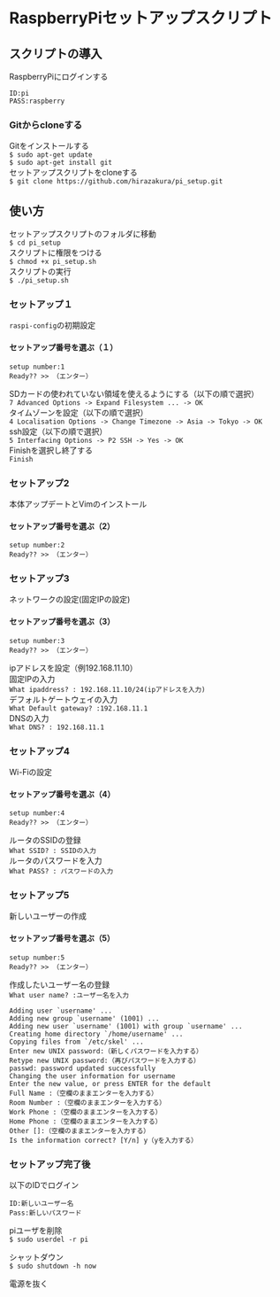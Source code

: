 # RaspberryPiセットアップスクリプト

## スクリプトの導入  
RaspberryPiにログインする  
```$
ID:pi  
PASS:raspberry  
```
  
### Gitからcloneする  
Gitをインストールする  
`$ sudo apt-get update`  
`$ sudo apt-get install git`  
セットアップスクリプトをcloneする  
`$ git clone https://github.com/hirazakura/pi_setup.git`  
  
## 使い方  
セットアップスクリプトのフォルダに移動  
`$ cd pi_setup`  
スクリプトに権限をつける  
`$ chmod +x pi_setup.sh`  
スクリプトの実行  
`$ ./pi_setup.sh`  
  
### セットアップ１  
`raspi-config`の初期設定  
#### セットアップ番号を選ぶ（１）  
```
setup number:1  
Ready?? >> （エンター）
```
  
SDカードの使われていない領域を使えるようにする（以下の順で選択）  
`7 Advanced Options -> Expand Filesystem ... -> OK`  
タイムゾーンを設定（以下の順で選択）  
`4 Localisation Options -> Change Timezone -> Asia -> Tokyo -> OK`  
ssh設定（以下の順で選択）  
`5 Interfacing Options -> P2 SSH -> Yes -> OK`  
Finishを選択し終了する  
`Finish`  
  
### セットアップ2  
本体アップデートとVimのインストール  
#### セットアップ番号を選ぶ（2）  
```
setup number:2
Ready?? >> （エンター）  
```
  
### セットアップ3  
ネットワークの設定(固定IPの設定)
#### セットアップ番号を選ぶ（3）  
```
setup number:3  
Ready?? >> （エンター）  
```
  
ipアドレスを設定（例192.168.11.10）  
固定IPの入力  
`What ipaddress? : 192.168.11.10/24(ipアドレスを入力)`  
デフォルトゲートウェイの入力  
`What Default gateway? :192.168.11.1`  
DNSの入力  
`What DNS? : 192.168.11.1`  
  
### セットアップ4  
Wi-Fiの設定
#### セットアップ番号を選ぶ（4）  
```
setup number:4  
Ready?? >> （エンター）  
```
  
ルータのSSIDの登録  
`What SSID? : SSIDの入力`  
ルータのパスワードを入力  
`What PASS? : パスワードの入力`  
  
### セットアップ5  
新しいユーザーの作成  
#### セットアップ番号を選ぶ（5）  
```
setup number:5  
Ready?? >> （エンター）  
```
  
作成したいユーザー名の登録  
`What user name? :ユーザー名を入力`  
  
```
Adding user `username' ...  
Adding new group `username' (1001) ...  
Adding new user `username' (1001) with group `username' ...  
Creating home directory `/home/username' ...  
Copying files from `/etc/skel' ...  
Enter new UNIX password:（新しくパスワードを入力する）  
Retype new UNIX password:（再びパスワードを入力する）  
passwd: password updated successfully  
Changing the user information for username  
Enter the new value, or press ENTER for the default  
Full Name :（空欄のままエンターを入力する）  
Room Number :（空欄のままエンターを入力する）  
Work Phone :（空欄のままエンターを入力する）  
Home Phone :（空欄のままエンターを入力する）  
Other []:（空欄のままエンターを入力する）  
Is the information correct? [Y/n] y（yを入力する）  
```
  
### セットアップ完了後  
以下のIDでログイン  
```
ID:新しいユーザー名  
Pass:新しいパスワード  
```

piユーザを削除  
`$ sudo userdel -r pi`  

シャットダウン  
`$ sudo shutdown -h now`  

電源を抜く
